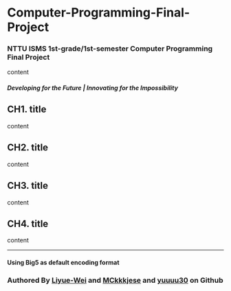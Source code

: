 # Computer-Programming-Final-Project
### NTTU ISMS 1st-grade/1st-semester Computer Programming Final Project 

content

#### *Developing for the Future | Innovating for the Impossibility*

## CH1. title
content

## CH2. title
content

## CH3. title
content

## CH4. title
content

---
#### **Using Big5 as default encoding format**
### Authored By [Liyue-Wei](https://github.com/Liyue-Wei) and [MCkkkjese](https://github.com/MCkkkjese) and [yuuuu30]() on Github